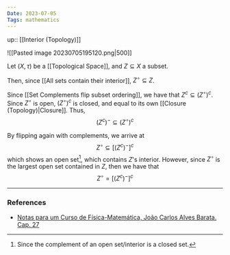 ```yaml
---
Date: 2023-07-05
Tags: mathematics
---
```

up:: [[Interior (Topology)]]

![[Pasted image 20230705195120.png|500]]

Let $(X, \tau)$ be a [[Topological Space]], and $Z \subseteq X$ a subset.

Then, since [[All sets contain their interior]], $Z^\circ \subseteq Z$. 

Since [[Set Complements flip subset ordering]], we have that $Z^c \subseteq (Z^\circ)^c$. Since $Z^\circ$ is open, $(Z^\circ)^c$ is closed, and equal to its own [[Closure (Topology)|Closure]]. Thus,
$$
(Z^c)^- \subseteq (Z^\circ)^c
$$

By flipping again with complements, we arrive at
$$
Z^\circ \subseteq \left[(Z^c)^-\right]^c
$$
which shows an open set[^1], which contains $Z$'s interior. However, since $Z^\circ$ is the largest open set contained in $Z$, then we have that
$$
Z^\circ = \left[(Z^c)^-\right]^c
$$

---
### References
- [Notas para um Curso de Física-Matemática, João Carlos Alves Barata. Cap. 27](http://denebola.if.usp.br/~jbarata/Notas_de_aula/arquivos/nc-cap27.pdf)

[^1]: Since the complement of an open set/interior is a closed set.